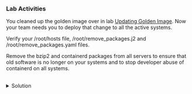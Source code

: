 ### Lab Activities

You cleaned up the golden image over in lab [Updating Golden Image](https://killercoda.com/het-tanis/course/Linux-Labs/203-updating-golden-image). Now your team needs you to deploy that change to all the active systems.

Verify your /root/hosts file, /root/remove_packages.j2 and /root/remove_packages.yaml files. 

Remove the bzip2 and containerd packages from all servers to ensure that old software is no longer on your systems and to stop developer abuse of containerd on all systems.

<br>
<details>
<summary>Solution</summary>

```plain
cat /root/hosts
```{{exec}}

```plain
cat /root/remove_packages.yaml
```{{exec}}

You may want to remove the commented debug variables before you run this. What are the individual tasks attempting to do with this playbook?

Now that we've reviewed the playbook, let's look at the Jinja2 template that will be stamped to this server at the end of the execution.

```plain
cat /root/remove_packages.j2
```{{exec}}

What are the variables being used? what are the expected outcomes?

Run the playbook to see the removal of packages from all servers.

```plain
ansible-playbook -i /root/hosts /root/remove_packages.yaml
```{{exec}}

Did the playbook execute with no issues? If it did not, run it again and see what the output is.

Verify the output of the reports that you've run.

```plain
for report in $(ls /root/*report*.txt); do echo "checking $report"; cat $report; done
```{{exec}}

Are the output reports what you expected? Why or why not?

</details>